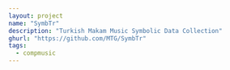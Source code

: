 ```yaml
---
layout: project
name: "SymbTr"
description: "Turkish Makam Music Symbolic Data Collection"
ghurl: "https://github.com/MTG/SymbTr"
tags:
  - compmusic
---
```

